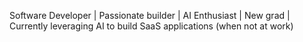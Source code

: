 Software Developer | Passionate builder | AI Enthusiast | New grad | Currently leveraging AI to build SaaS applications (when not at work)



<!---
gBlaku/gBlaku is a ✨ special ✨ repository because its `README.md` (this file) appears on your GitHub profile.
You can click the Preview link to take a look at your changes.
--->
